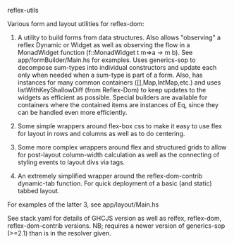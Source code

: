 reflex-utils 

Various form and layout utilities for reflex-dom:

1. A utility to build forms from data structures. Also allows "observing" a reflex Dynamic or Widget as well as observing the flow in a MonadWidget function (f::MonadWidget t m=>a -> m b). See app/formBuilder/Main.hs for examples.  Uses generics-sop to decompose sum-types into individual constructors and update each only when needed when a sum-type is part of a form.  Also, has instances for many common containers ([],Map,IntMap,etc.) and uses listWithKeyShallowDiff (from Reflex-Dom) to keep updates to the widgets as efficient as possible.  Special builders are available for containers where the contained items are instances of Eq, since they can be handled even more efficiently.

2. Some simple wrappers around flex-box css to make it easy to use flex for layout in rows and columns as well as to do centering.

3. Some more complex wrappers around flex and structured grids to allow for post-layout column-width calculation as well as the connecting of styling events to layout divs via tags.

4. An extremely simplified wrapper around the reflex-dom-contrib dynamic-tab function.  For quick deployment of a basic (and static) tabbed layout.

For examples of the latter 3, see app/layout/Main.hs


See stack.yaml for details of GHCJS version as well as relfex, reflex-dom, reflex-dom-contrib versions.
NB; requires a newer version of generics-sop (>=2.1) than is in the resolver given.  

